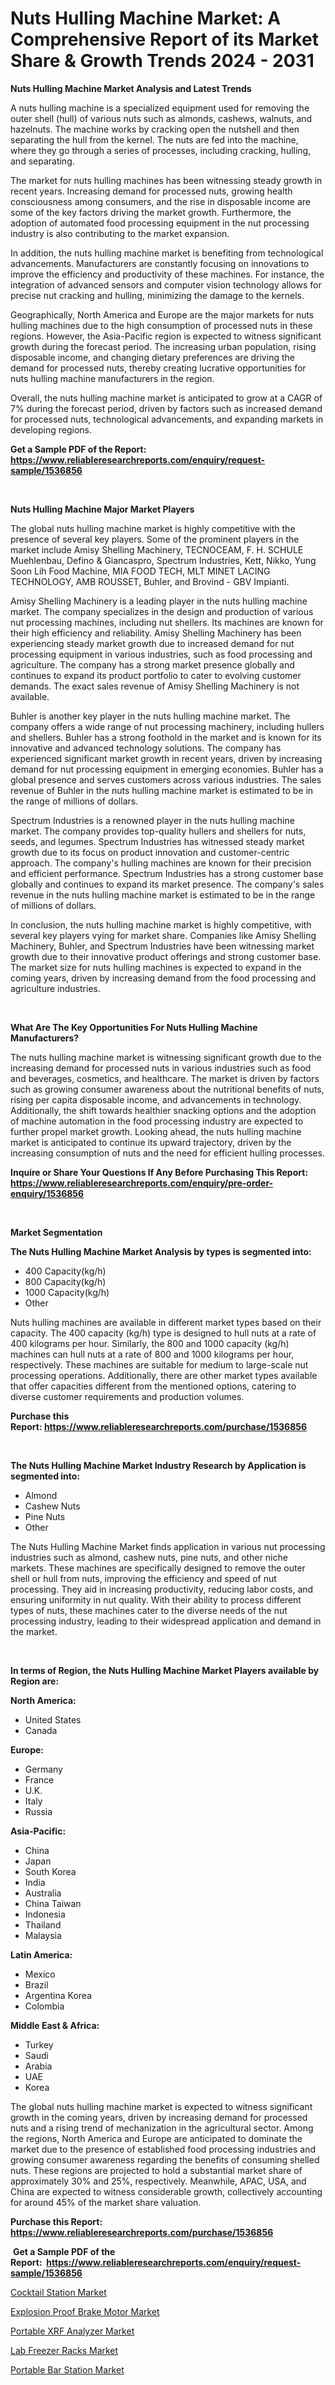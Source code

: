 <p><h1>Nuts Hulling Machine Market: A Comprehensive Report of its Market Share & Growth Trends 2024 - 2031</h1></p><p><strong>Nuts Hulling Machine Market Analysis and Latest Trends</strong></p>
<p><p>A nuts hulling machine is a specialized equipment used for removing the outer shell (hull) of various nuts such as almonds, cashews, walnuts, and hazelnuts. The machine works by cracking open the nutshell and then separating the hull from the kernel. The nuts are fed into the machine, where they go through a series of processes, including cracking, hulling, and separating.</p><p>The market for nuts hulling machines has been witnessing steady growth in recent years. Increasing demand for processed nuts, growing health consciousness among consumers, and the rise in disposable income are some of the key factors driving the market growth. Furthermore, the adoption of automated food processing equipment in the nut processing industry is also contributing to the market expansion.</p><p>In addition, the nuts hulling machine market is benefiting from technological advancements. Manufacturers are constantly focusing on innovations to improve the efficiency and productivity of these machines. For instance, the integration of advanced sensors and computer vision technology allows for precise nut cracking and hulling, minimizing the damage to the kernels.</p><p>Geographically, North America and Europe are the major markets for nuts hulling machines due to the high consumption of processed nuts in these regions. However, the Asia-Pacific region is expected to witness significant growth during the forecast period. The increasing urban population, rising disposable income, and changing dietary preferences are driving the demand for processed nuts, thereby creating lucrative opportunities for nuts hulling machine manufacturers in the region.</p><p>Overall, the nuts hulling machine market is anticipated to grow at a CAGR of 7% during the forecast period, driven by factors such as increased demand for processed nuts, technological advancements, and expanding markets in developing regions.</p></p>
<p><strong>Get a Sample PDF of the Report:&nbsp; <a href="https://www.reliableresearchreports.com/enquiry/request-sample/1536856">https://www.reliableresearchreports.com/enquiry/request-sample/1536856</a></strong></p>
<p>&nbsp;</p>
<p><strong>Nuts Hulling Machine Major Market Players</strong></p>
<p><p>The global nuts hulling machine market is highly competitive with the presence of several key players. Some of the prominent players in the market include Amisy Shelling Machinery, TECNOCEAM, F. H. SCHULE Muehlenbau, Defino & Giancaspro, Spectrum Industries, Kett, Nikko, Yung Soon Lih Food Machine, MIA FOOD TECH, MLT MINET LACING TECHNOLOGY, AMB ROUSSET, Buhler, and Brovind - GBV Impianti.</p><p>Amisy Shelling Machinery is a leading player in the nuts hulling machine market. The company specializes in the design and production of various nut processing machines, including nut shellers. Its machines are known for their high efficiency and reliability. Amisy Shelling Machinery has been experiencing steady market growth due to increased demand for nut processing equipment in various industries, such as food processing and agriculture. The company has a strong market presence globally and continues to expand its product portfolio to cater to evolving customer demands. The exact sales revenue of Amisy Shelling Machinery is not available.</p><p>Buhler is another key player in the nuts hulling machine market. The company offers a wide range of nut processing machinery, including hullers and shellers. Buhler has a strong foothold in the market and is known for its innovative and advanced technology solutions. The company has experienced significant market growth in recent years, driven by increasing demand for nut processing equipment in emerging economies. Buhler has a global presence and serves customers across various industries. The sales revenue of Buhler in the nuts hulling machine market is estimated to be in the range of millions of dollars.</p><p>Spectrum Industries is a renowned player in the nuts hulling machine market. The company provides top-quality hullers and shellers for nuts, seeds, and legumes. Spectrum Industries has witnessed steady market growth due to its focus on product innovation and customer-centric approach. The company's hulling machines are known for their precision and efficient performance. Spectrum Industries has a strong customer base globally and continues to expand its market presence. The company's sales revenue in the nuts hulling machine market is estimated to be in the range of millions of dollars.</p><p>In conclusion, the nuts hulling machine market is highly competitive, with several key players vying for market share. Companies like Amisy Shelling Machinery, Buhler, and Spectrum Industries have been witnessing market growth due to their innovative product offerings and strong customer base. The market size for nuts hulling machines is expected to expand in the coming years, driven by increasing demand from the food processing and agriculture industries.</p></p>
<p>&nbsp;</p>
<p><strong>What Are The Key Opportunities For Nuts Hulling Machine Manufacturers?</strong></p>
<p><p>The nuts hulling machine market is witnessing significant growth due to the increasing demand for processed nuts in various industries such as food and beverages, cosmetics, and healthcare. The market is driven by factors such as growing consumer awareness about the nutritional benefits of nuts, rising per capita disposable income, and advancements in technology. Additionally, the shift towards healthier snacking options and the adoption of machine automation in the food processing industry are expected to further propel market growth. Looking ahead, the nuts hulling machine market is anticipated to continue its upward trajectory, driven by the increasing consumption of nuts and the need for efficient hulling processes.</p></p>
<p><strong>Inquire or Share Your Questions If Any Before Purchasing This Report: <a href="https://www.reliableresearchreports.com/enquiry/pre-order-enquiry/1536856">https://www.reliableresearchreports.com/enquiry/pre-order-enquiry/1536856</a></strong></p>
<p>&nbsp;</p>
<p><strong>Market Segmentation</strong></p>
<p><strong>The Nuts Hulling Machine Market Analysis by types is segmented into:</strong></p>
<p><ul><li>400 Capacity(kg/h)</li><li>800 Capacity(kg/h)</li><li>1000 Capacity(kg/h)</li><li>Other</li></ul></p>
<p><p>Nuts hulling machines are available in different market types based on their capacity. The 400 capacity (kg/h) type is designed to hull nuts at a rate of 400 kilograms per hour. Similarly, the 800 and 1000 capacity (kg/h) machines can hull nuts at a rate of 800 and 1000 kilograms per hour, respectively. These machines are suitable for medium to large-scale nut processing operations. Additionally, there are other market types available that offer capacities different from the mentioned options, catering to diverse customer requirements and production volumes.</p></p>
<p><strong>Purchase this Report:&nbsp;<a href="https://www.reliableresearchreports.com/purchase/1536856">https://www.reliableresearchreports.com/purchase/1536856</a></strong></p>
<p>&nbsp;</p>
<p><strong>The Nuts Hulling Machine Market Industry Research by Application is segmented into:</strong></p>
<p><ul><li>Almond</li><li>Cashew Nuts</li><li>Pine Nuts</li><li>Other</li></ul></p>
<p><p>The Nuts Hulling Machine Market finds application in various nut processing industries such as almond, cashew nuts, pine nuts, and other niche markets. These machines are specifically designed to remove the outer shell or hull from nuts, improving the efficiency and speed of nut processing. They aid in increasing productivity, reducing labor costs, and ensuring uniformity in nut quality. With their ability to process different types of nuts, these machines cater to the diverse needs of the nut processing industry, leading to their widespread application and demand in the market.</p></p>
<p>&nbsp;</p>
<p><strong>In terms of Region, the Nuts Hulling Machine Market Players available by Region are:</strong></p>
<p>
    <p> <strong> North America: </strong>
        <ul>
            <li>United States</li>
            <li>Canada</li>
        </ul>
        </p> 
    <p> <strong> Europe: </strong>
        <ul>
            <li>Germany</li>
            <li>France</li>
            <li>U.K.</li>
            <li>Italy</li>
            <li>Russia</li>
        </ul>
        </p> 
    <p> <strong> Asia-Pacific: </strong>
        <ul>
            <li>China</li>
            <li>Japan</li>
            <li>South Korea</li>
            <li>India</li>
            <li>Australia</li>
            <li>China Taiwan</li>
            <li>Indonesia</li>
            <li>Thailand</li>
            <li>Malaysia</li>
        </ul>
        </p> 
    <p> <strong> Latin America: </strong>
        <ul>
            <li>Mexico</li>
            <li>Brazil</li>
            <li>Argentina Korea</li>
            <li>Colombia</li>
        </ul>
        </p> 
    <p> <strong> Middle East & Africa: </strong>
        <ul>
            <li>Turkey</li>
            <li>Saudi</li>
            <li>Arabia</li>
            <li>UAE</li>
            <li>Korea</li>
        </ul>
    </p>
    </p>
<p><p>The global nuts hulling machine market is expected to witness significant growth in the coming years, driven by increasing demand for processed nuts and a rising trend of mechanization in the agricultural sector. Among the regions, North America and Europe are anticipated to dominate the market due to the presence of established food processing industries and growing consumer awareness regarding the benefits of consuming shelled nuts. These regions are projected to hold a substantial market share of approximately 30% and 25%, respectively. Meanwhile, APAC, USA, and China are expected to witness considerable growth, collectively accounting for around 45% of the market share valuation.</p></p>
<p><strong>Purchase this Report: <a href="https://www.reliableresearchreports.com/purchase/1536856">https://www.reliableresearchreports.com/purchase/1536856</a></strong></p>
<p>&nbsp;<strong>Get a Sample PDF of the Report:&nbsp;&nbsp;<a href="https://www.reliableresearchreports.com/enquiry/request-sample/1536856">https://www.reliableresearchreports.com/enquiry/request-sample/1536856</a></strong></p>
<p><strong></strong></p>
<p><p><a href="https://github.com/aashishrp02/Market-Research-Report-List-1/blob/main/cocktail-station-market.md">Cocktail Station Market</a></p><p><a href="https://github.com/rahu1506/Market-Research-Report-List-2/blob/main/explosion-proof-brake-motor-market.md">Explosion Proof Brake Motor Market</a></p><p><a href="https://github.com/Paul14Anderson63/Market-Research-Report-List-2/blob/main/portable-xrf-analyzer-market.md">Portable XRF Analyzer Market</a></p><p><a href="https://github.com/aasishrp01/Market-Research-Report-List-2/blob/main/lab-freezer-racks-market.md">Lab Freezer Racks Market</a></p><p><a href="https://github.com/aashishrp/Market-Research-Report-List-1/blob/main/portable-bar-station-market.md">Portable Bar Station Market</a></p></p>